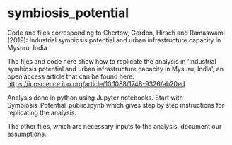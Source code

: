 # symbiosis_potential
Code and files corresponding to Chertow, Gordon, Hirsch and Ramaswami (2019): Industrial symbiosis potential and urban infrastructure capacity in Mysuru, India

The files and code here show how to replicate the analysis in 'Industrial symbiosis potential and urban infrastructure capacity in Mysuru, India', an open access article that can be found here:
https://iopscience.iop.org/article/10.1088/1748-9326/ab20ed

Analysis done in python using Jupyter notebooks. Start with Symbiosis_Potential_public.ipynb which gives step by step instructions for replicating the analysis.  

The other files, which are necessary inputs to the analysis, document our assumptions.
